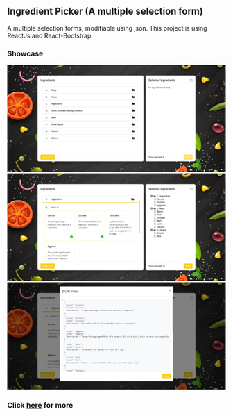 ## Ingredient Picker (A multiple selection form)

A multiple selection forms, modifiable using json. This project is using ReactJs and React-Bootstrap.

### Showcase
<img src="./screenshot/ss-1.jpeg" width="750"/>

<img src="./screenshot/ss-2.jpeg" width="750"/>

<img src="./screenshot/ss-3.jpeg" width="750"/>


### Click [here](https://soocyang.github.io/multiple-select-form/) for more 
